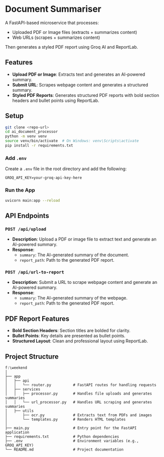 # Document Summariser

A FastAPI-based microservice that processes:
- Uploaded PDF or Image files (extracts + summarizes content)
- Web URLs (scrapes + summarizes content)

Then generates a styled PDF report using Groq AI and ReportLab.

## Features
- **Upload PDF or Image**: Extracts text and generates an AI-powered summary.
- **Submit URL**: Scrapes webpage content and generates a structured summary.
- **Styled PDF Reports**: Generates structured PDF reports with bold section headers and bullet points using ReportLab.

## Setup
```bash
git clone <repo-url>
cd ai_document_processor
python -m venv venv
source venv/bin/activate  # On Windows: venv\Scripts\activate
pip install -r requirements.txt
```

### Add `.env`
Create a `.env` file in the root directory and add the following:
```
GROQ_API_KEY=your-groq-api-key-here
```

### Run the App
```bash
uvicorn main:app --reload
```

## API Endpoints
### `POST /api/upload`
- **Description**: Upload a PDF or image file to extract text and generate an AI-powered summary.
- **Response**:
  - `summary`: The AI-generated summary of the document.
  - `report_path`: Path to the generated PDF report.

### `POST /api/url-to-report`
- **Description**: Submit a URL to scrape webpage content and generate an AI-powered summary.
- **Response**:
  - `summary`: The AI-generated summary of the webpage.
  - `report_path`: Path to the generated PDF report.

## PDF Report Features
- **Bold Section Headers**: Section titles are bolded for clarity.
- **Bullet Points**: Key details are presented as bullet points.
- **Structured Layout**: Clean and professional layout using ReportLab.

## Project Structure
```
f:\weekend
│
├── app
│   ├── api
│   │   └── router.py          # FastAPI routes for handling requests
│   ├── services
│   │   ├── processor.py       # Handles file uploads and generates summaries
│   │   └── url_processor.py   # Handles URL scraping and generates summaries
│   ├── utils
│       ├── ocr.py             # Extracts text from PDFs and images
│       └── templates.py       # Renders HTML templates
│          
├── main.py                    # Entry point for the FastAPI application
├── requirements.txt           # Python dependencies
├── .env                       # Environment variables (e.g., GROQ_API_KEY)
└── README.md                  # Project documentation
```

